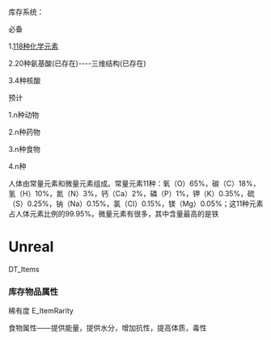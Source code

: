库存系统：

必备

1.[118种化学元素](https://www.zcool.com.cn/work/ZNTM5MzU4ODQ=.html)

2.20种氨基酸(已存在)----三维结构(已存在)

3.4种核酸

预计

1.n种动物

2.n种药物

3.n种食物

4.n种


人体由常量元素和微量元素组成。常量元素11种：氧（O）65%，碳（C）18%，氢（H）10%，氮（N）3%，钙（Ca）2%，磷（P）1%，钾（K）0.35%，硫（S）0.25%，钠（Na）0.15%，氯（Cl）0.15%，镁（Mg）0.05%；这11种元素占人体元素比例的99.95%。微量元素有很多，其中含量最高的是铁


# Unreal 

DT_Items

### 库存物品属性
稀有度  E_ItemRarity

食物属性——提供能量，提供水分，增加抗性，提高体质，毒性
